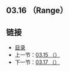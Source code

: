 ## 03.16 （Range）


## 链接
* [目录](https://github.com/alpha2018/go-zh/blob/master/tour/directory.md)
* 上一节：[03.15 （）](https://github.com/alpha2018/go-zh/blob/master/tour/03.15.md)
* 下一节：[03.17 （）](https://github.com/alpha2018/go-zh/blob/master/tour/03.17.md)
